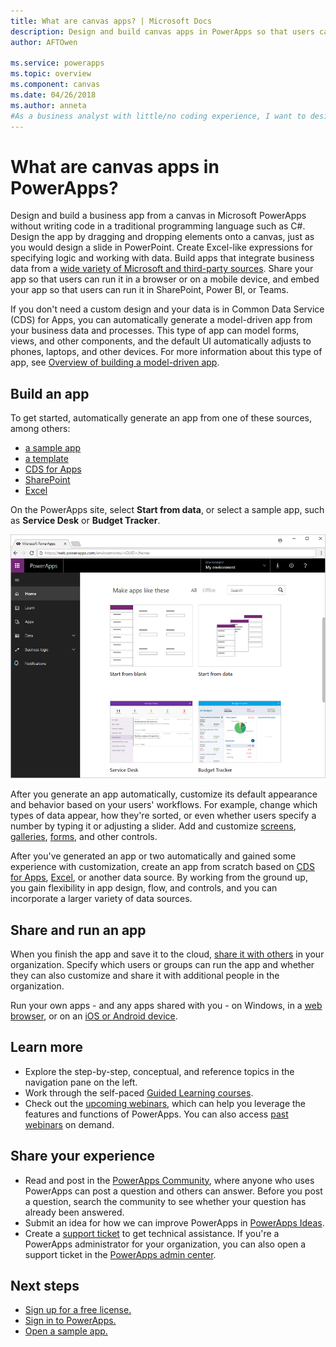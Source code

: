 ```yaml
---
title: What are canvas apps? | Microsoft Docs
description: Design and build canvas apps in PowerApps so that users can manage line-of-business data in a browser or on their mobile devices
author: AFTOwen

ms.service: powerapps
ms.topic: overview
ms.component: canvas
ms.date: 04/26/2018
ms.author: anneta
#As a business analyst with little/no coding experience, I want to design and build an app without writing traditional code so that my users can manage data in any of a variety of sources.
---
```

# What are canvas apps in PowerApps?
Design and build a business app from a canvas in Microsoft PowerApps without writing code in a traditional programming language such as C#. Design the app by dragging and dropping elements onto a canvas, just as you would design a slide in PowerPoint. Create Excel-like expressions for specifying logic and working with data. Build apps that integrate business data from a [wide variety of Microsoft and third-party sources](connections-list.md). Share your app so that users can run it in a browser or on a mobile device, and embed your app so that users can run it in SharePoint, Power BI, or Teams.

If you don't need a custom design and your data is in Common Data Service (CDS) for Apps, you can automatically generate a model-driven app from your business data and processes. This type of app can model forms, views, and other components, and the default UI automatically adjusts to phones, laptops, and other devices. For more information about this type of app, see [Overview of building a model-driven app](../model-driven-apps/model-driven-app-overview.md).

## Build an app
To get started, automatically generate an app from one of these sources, among others:
- [a sample app](open-and-run-a-sample-app.md)
- [a template](get-started-test-drive.md)
- [CDS for Apps](data-platform-create-app.md)
- [SharePoint](app-from-sharepoint.md)
- [Excel](get-started-create-from-data.md)

On the PowerApps site, select **Start from data**, or select a sample app, such as **Service Desk** or **Budget Tracker**.

![PowerApps site](./media/getting-started/sample-apps.png)

After you generate an app automatically, customize its default appearance and behavior based on your users' workflows. For example, change which types of data appear, how they're sorted, or even whether users specify a number by typing it or adjusting a slider. Add and customize [screens](add-screen-context-variables.md), [galleries](customize-layout-sharepoint.md), [forms](customize-forms-sharepoint.md), and other controls.

After you've generated an app or two automatically and gained some experience with customization, create an app from scratch based on [CDS for Apps](data-platform-create-app-scratch.md), [Excel](get-started-create-from-blank.md), or another data source. By working from the ground up, you gain flexibility in app design, flow, and controls, and you can incorporate a larger variety of data sources.

## Share and run an app
When you finish the app and save it to the cloud, [share it with others](share-app.md) in your organization. Specify which users or groups can run the app and whether they can also customize and share it with additional people in the organization.

Run your own apps - and any apps shared with you - on Windows, in a [web browser](../../user/run-app-browser.md), or on an [iOS or Android device](../../user/run-app-client.md).

## Learn more
* Explore the step-by-step, conceptual, and reference topics in the navigation pane on the left.
* Work through the self-paced [Guided Learning courses](https://docs.microsoft.com/powerapps/guided-learning/).
* Check out the [upcoming webinars](webinars-listing.md#upcoming-webinars), which can help you leverage the features and functions of PowerApps. You can also access [past webinars](webinars-listing.md#past-webinars) on demand.

## Share your experience
* Read and post in the [PowerApps Community](https://aka.ms/powerapps-community), where anyone who uses PowerApps can post a question and others can answer. Before you post a question, search the community to see whether your question has already been answered.
* Submit an idea for how we can improve PowerApps in [PowerApps Ideas](https://powerusers.microsoft.com/t5/PowerApps-Ideas/idb-p/PowerAppsIdeas).
* Create a [support ticket](https://powerapps.microsoft.com/support/pro/) to get technical assistance. If you're a PowerApps administrator for your organization, you can also open a support ticket in the [PowerApps admin center](https://portal.office.com/Support/Support.aspx).

## Next steps
- [Sign up for a free license.](../signup-for-powerapps.md)
- [Sign in to PowerApps.](https://web.powerapps.com)
- [Open a sample app.](open-and-run-a-sample-app.md)
